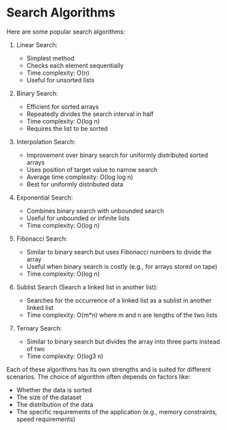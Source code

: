 # Search Algorithms

Here are some popular search algorithms:

1. Linear Search:
   - Simplest method
   - Checks each element sequentially
   - Time complexity: O(n)
   - Useful for unsorted lists

2. Binary Search:
   - Efficient for sorted arrays
   - Repeatedly divides the search interval in half
   - Time complexity: O(log n)
   - Requires the list to be sorted

3. Interpolation Search:
   - Improvement over binary search for uniformly distributed sorted arrays
   - Uses position of target value to narrow search
   - Average time complexity: O(log log n)
   - Best for uniformly distributed data

4. Exponential Search:
   - Combines binary search with unbounded search
   - Useful for unbounded or infinite lists
   - Time complexity: O(log n)

5. Fibonacci Search:
   - Similar to binary search but uses Fibonacci numbers to divide the array
   - Useful when binary search is costly (e.g., for arrays stored on tape)
   - Time complexity: O(log n)

6. Sublist Search (Search a linked list in another list):
   - Searches for the occurrence of a linked list as a sublist in another linked list
   - Time complexity: O(m*n) where m and n are lengths of the two lists

7. Ternary Search:
   - Similar to binary search but divides the array into three parts instead of two
   - Time complexity: O(log3 n)

Each of these algorithms has its own strengths and is suited for different scenarios. The choice of algorithm often depends on factors like:
- Whether the data is sorted
- The size of the dataset
- The distribution of the data
- The specific requirements of the application (e.g., memory constraints, speed requirements)

